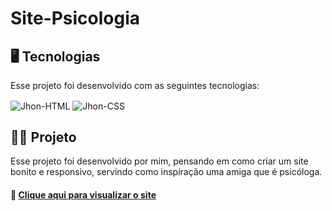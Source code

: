 # Site-Psicologia 

<h2>🖥️ Tecnologias</h2>
<p>Esse projeto foi desenvolvido com as seguintes tecnologias:</p>
<div style="display: inline_block">
  <img align="center" alt="Jhon-HTML"  src="https://img.shields.io/badge/HTML5-E34F26?style=for-the-badge&logo=html5&logoColor=white">
  <img align="center" alt="Jhon-CSS" src="https://img.shields.io/badge/CSS3-1572B6?style=for-the-badge&logo=css3&logoColor=white">
  </div>

<h2>👨‍💻 Projeto</h2>
<p>  Esse projeto foi desenvolvido por mim, pensando em como criar um site bonito e responsivo, servindo como inspiração uma amiga que é psicóloga.</p>

<h4>📸 <a href="https://johntestt.github.io/pagina-psicologia/"> Clique aqui para visualizar o site</a></h4>

